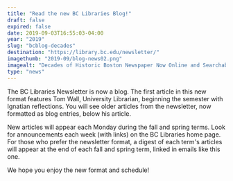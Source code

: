 ```yaml
---
title: "Read the new BC Libraries Blog!"
draft: false
expired: false
date: 2019-09-03T16:55:03-04:00
year: "2019"
slug: "bcblog-decades"
destination: "https://library.bc.edu/newsletter/"
imagethumb: "2019-09/blog-news02.png"
imagealt: "Decades of Historic Boston Newspaper Now Online and Searchable"
type: "news"
---
```


The BC Libraries Newsletter is now a blog. The first article in this new format features Tom Wall, University Librarian, beginning the semester with Ignatian reflections. You will see older articles from the newsletter, now formatted as blog entries, below his article.

New articles will appear each Monday during the fall and spring terms. Look for announcements each week (with links) on the BC Libraries home page. For those who prefer the newsletter format, a digest of each term's articles will appear at the end of each fall and spring term, linked in emails like this one.

We hope you enjoy the new format and schedule!
